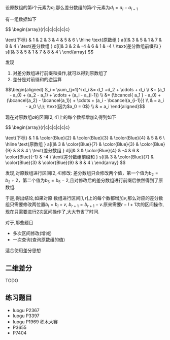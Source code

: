 
设原数组的第$i$个元素为$a_i$,那么差分数组的第$i$个元素为$d_i = a_i- a_{i-1}$

有一组数据如下

$$
\begin{array}{r|c|c|c|c|c|c}
    
\text{下标} & 1 & 2 & 3 & 4 & 5 & 6  \\
\hline 
\text{原数组 } a[i]& 3 & 5 & 1 & 7 & 8 & 4 \\
\text{差分数组 } d[i]& 3 & 2 & -4 & 6 & 1 & -4 \\
\text{差分数组前缀和 } s[i]& 3 & 5 & 1 & 7 & 8 & 4 \\
\end{array}
$$

发现

1. 对差分数组进行前缀和操作,就可以得到原数组了
2. 差分是对前缀和的逆运算

```math
\begin{aligned}
S_i = \sum_{j=1}^i d_i &= d_1 +d_2 + \cdots + d_i \\
&= (a_1 - a_0)  + (a_2 - a_1) + \cdots  + (a_i - a_{i-1}) \\
&= (\bcancel{ a_1 } - a_0)  + (\bcancel{a_2} - \bcancel{a_1}) + \cdots  + (a_i - \bcancel{a_{i-1}}) \\
& = a_i - a_0 \;\;\; \text{因为$a_0 = 0$} \\
& = a_i
\end{aligned}
```



现在对原数组$a$的区间$[2,4]$上的每个数都增加$2$,得到如下

$$
\begin{array}{r|c|c|c|c|c|c}
    
\text{下标} & 1 & \color{Blue}{2}  & \color{Blue}{3} & \color{Blue}{4} & 5 & 6  \\
\hline 
\text{原数组 } a[i]& 3 & \color{Blue}{7} & \color{Blue}{3} & \color{Blue}{9} & 8 & 4 \\
\text{差分数组 } d[i]& 3 & \color{Blue}{4} & -4 & 6 & \color{Blue}{-1} & -4 \\
\text{差分数组前缀和 } s[i]& 3 & \color{Blue}{7} & \color{Blue}{3} & \color{Blue}{9} & 8 & 4 \\
\end{array}
$$

发现,对原数组进行区间$[2,4]$修改: 差分数组只会修改两个值，第一个值为$b_2 = b_2+2$，第二个值为$b_5 =b_5-2$,且对修改后的差分数组进行前缀后依然得到了原数组.

于是,得出结论,如果对原 数组进行区间$[l,r]$上的每个数都增加$v$,那么对应的差分数组只需要修改两位置$b_l = b_l+v$, $b_{r+1} = b_{r+1}-v$.原来需要$r-l+1$次的区间操作,现在只需要进行$2$次区间操作了,大大节省了时间.

对于,那些题目

- 多次区间修改(增减)
- 一次查询(查询原数组的值)

适合使用差分思想


## 二维差分

TODO

## 练习题目


- luogu P2367
- luogu P3397
- luogu P1969 积木大赛
- P3655
- P7404